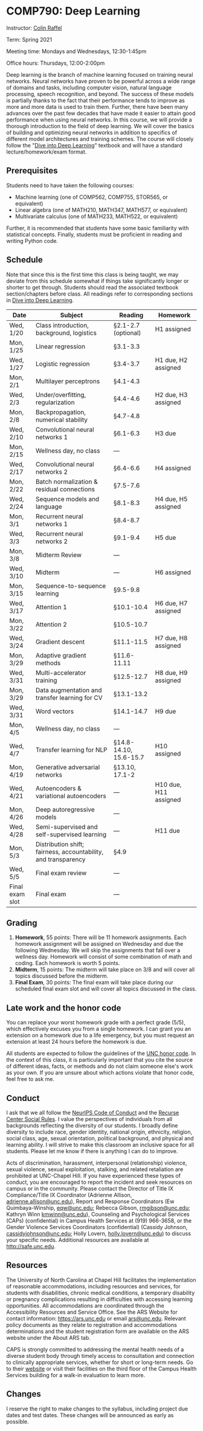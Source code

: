# COMP790: Deep Learning

Instructor: [Colin Raffel](http://colinraffel.com)

Term: Spring 2021

Meeting time: Mondays and Wednesdays, 12:30-1:45pm

Office hours: Thursdays, 12:00-2:00pm

Deep learning is the branch of machine learning focused on training neural networks.
Neural networks have proven to be powerful across a wide range of domains and tasks, including computer vision, natural language processing, speech recognition, and beyond.
The success of these models is partially thanks to the fact that their performance tends to improve as more and more data is used to train them.
Further, there have been many advances over the past few decades that have made it easier to attain good performance when using neural networks.
In this course, we will provide a thorough introduction to the field of deep learning.
We will cover the basics of building and optimizing neural networks in addition to specifics of different model architectures and training schemes.
The course will closely follow the "[Dive into Deep Learning](https://d2l.ai/)" textbook and will have a standard lecture/homework/exam format.

## Prerequisites

Students need to have taken the following courses:
  - Machine learning (one of COMP562, COMP755, STOR565, or equivalent)
  - Linear algebra (one of MATH210, MATH347, MATH577, or equivalent)
  - Multivariate calculus (one of MATH233, MATH522, or equivalent)
  
Further, it is recommended that students have some basic familiarity with statistical concepts.
Finally, students must be proficient in reading and writing Python code.

## Schedule

Note that since this is the first time this class is being taught, we may deviate from this schedule somewhat if things take significantly longer or shorter to get through.
Students should read the associated textbook section/chapters before class.
All readings refer to corresponding sections in [Dive into Deep Learning](http://d2l.ai).

| Date            | Subject                                                        | Reading                | Homework              |
| --------------- | -------------------------------------------------------------- | ---------------------- | --------------------- |
| Wed, 1/20       | Class introduction, background, logistics                      | §2.1-2.7 (optional)    | H1 assigned           |
| Mon, 1/25       | Linear regression                                              | §3.1-3.3               |                       |
| Wed, 1/27       | Logistic regression                                            | §3.4-3.7               | H1 due, H2 assigned   |
| Mon, 2/1        | Multilayer perceptrons                                         | §4.1-4.3               |                       |
| Wed, 2/3        | Under/overfitting, regularization                              | §4.4-4.6               | H2 due, H3 assigned   |
| Mon, 2/8        | Backpropagation, numerical stability                           | §4.7-4.8               |                       |
| Wed, 2/10       | Convolutional neural networks 1                                | §6.1-6.3               | H3 due                |
| Mon, 2/15       | Wellness day, no class                                         | —                      |                       |
| Wed, 2/17       | Convolutional neural networks 2                                | §6.4-6.6               | H4 assigned           |
| Mon, 2/22       | Batch normalization & residual connections                     | §7.5-7.6               |                       |
| Wed, 2/24       | Sequence models and language                                   | §8.1-8.3               | H4 due, H5 assigned   |
| Mon, 3/1        | Recurrent neural networks 1                                    | §8.4-8.7               |                       |
| Wed, 3/3        | Recurrent neural networks 2                                    | §9.1-9.4               | H5 due                |
| Mon, 3/8        | Midterm Review                                                 | —                      |                       |
| Wed, 3/10       | Midterm                                                        | —                      | H6 assigned           |
| Mon, 3/15       | Sequence-to-sequence learning                                  | §9.5-9.8               |                       |
| Wed, 3/17       | Attention 1                                                    | §10.1-10.4             | H6 due, H7 assigned   |
| Mon, 3/22       | Attention 2                                                    | §10.5-10.7             |                       |
| Wed, 3/24       | Gradient descent                                               | §11.1-11.5             | H7 due, H8 assigned   |
| Mon, 3/29       | Adaptive gradient methods                                      | §11.6-11.11            |                       |
| Wed, 3/31       | Multi-accelerator training                                     | §12.5-12.7             | H8 due, H9 assigned   |
| Mon, 3/29       | Data augmentation and transfer learning for CV                 | §13.1-13.2             |                       |
| Wed, 3/31       | Word vectors                                                   | §14.1-14.7             | H9 due                |
| Mon, 4/5        | Wellness day, no class                                         | —                      |                       |
| Wed, 4/7        | Transfer learning for NLP                                      | §14.8-14.10, 15.6-15.7 | H10 assigned          |
| Mon, 4/19       | Generative adversarial networks                                | §13.10, 17.1-2         |                       |
| Wed, 4/21       | Autoencoders & variational autoencoders                        | —                      | H10 due, H11 assigned |
| Mon, 4/26       | Deep autoregressive models                                     | —                      |                       |
| Wed, 4/28       | Semi-supervised and self-supervised learning                   | —                      | H11 due               |
| Mon, 5/3        | Distribution shift; fairness, accountability, and transparency | §4.9                   |                       |
| Wed, 5/5        | Final exam review                                              | —                      |                       |
| Final exam slot | Final exam                                                     | —                      |                       |

## Grading

  1. **Homework**, 55 points: There will be 11 homework assignments. Each homework assignment will be assigned on Wednesday and due the following Wednesday. We will skip the assignments that fall over a wellness day. Homework will consist of some combination of math and coding. Each homework is worth 5 points.
  1. **Midterm**, 15 points: The midterm will take place on 3/8 and will cover all topics discussed before the midterm.
  1. **Final Exam**, 30 points: The final exam will take place during our scheduled final exam slot and will cover all topics discussed in the class.

## Late work and the honor code

You can replace your worst homework grade with a perfect grade (5/5), which effectively excuses you from a single homework.
I can grant you an extension on a homework due to a life emergency, but you must request an extension at least 24 hours before the homework is due.

All students are expected to follow the guidelines of the [UNC honor code](http://honor.unc.edu).
In the context of this class, it is particularly important that you cite the source of different ideas, facts, or methods and do not claim someone else's work as your own.
If you are unsure about which actions violate that honor code, feel free to ask me.

## Conduct

I ask that we all follow the [NeurIPS Code of Conduct](https://nips.cc/public/CodeOfConduct) and the [Recurse Center Social Rules](https://www.recurse.com/social-rules).
I value the perspectives of individuals from all backgrounds reflecting the diversity of our students.
I broadly define diversity to include race, gender identity, national origin, ethnicity, religion, social class, age, sexual orientation, political background, and physical and learning ability.
I will strive to make this classroom an inclusive space for all students.
Please let me know if there is anything I can do to improve.

Acts of discrimination, harassment, interpersonal (relationship) violence, sexual violence, sexual exploitation, stalking, and related retaliation are prohibited at UNC-Chapel Hill.
If you have experienced these types of conduct, you are encouraged to report the incident and seek resources on campus or in the community.
Please contact the Director of Title IX Compliance/Title IX Coordinator (Adrienne Allison, adrienne.allison@unc.edu), Report and Response Coordinators (Ew Quimbaya-Winship, eqw@unc.edu; Rebecca Gibson, rmgibson@unc.edu; Kathryn Winn kmwinn@unc.edu), Counseling and Psychological Services (CAPs) (confidential) in Campus Health Services at (919) 966-3658, or the Gender Violence Services Coordinators (confidential) (Cassidy Johnson, cassidyjohnson@unc.edu; Holly Lovern, holly.lovern@unc.edu) to discuss your specific needs.
Additional resources are available at http://safe.unc.edu.

## Resources

The University of North Carolina at Chapel Hill facilitates the implementation of reasonable accommodations, including resources and services, for students with disabilities, chronic medical conditions, a temporary disability or pregnancy complications resulting in difficulties with accessing learning opportunities.
All accommodations are coordinated through the Accessibility Resources and Service Office. See the ARS Website for contact information: https://ars.unc.edu or email ars@unc.edu.
Relevant policy documents as they relate to registration and accommodations determinations and the student registration form are available on the ARS website under the About ARS tab.

CAPS is strongly committed to addressing the mental health needs of a diverse student body through timely access to consultation and connection to clinically appropriate services, whether for short or long-term needs. Go to their [website](https://caps.unc.edu/) or visit their facilities on the third floor of the Campus Health Services building for a walk-in evaluation to learn more.

## Changes

I reserve the right to make changes to the syllabus, including project due dates and test dates.
These changes will be announced as early as possible.
